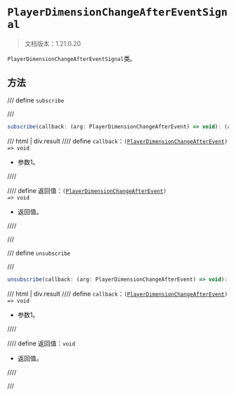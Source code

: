 # `PlayerDimensionChangeAfterEventSignal`

> 文档版本：1.21.0.20

`PlayerDimensionChangeAfterEventSignal`类。

## 方法

/// define
`subscribe`


///

```js
subscribe(callback: (arg: PlayerDimensionChangeAfterEvent) => void): (arg: PlayerDimensionChangeAfterEvent) => void
```

/// html | div.result
//// define
`callback`：<code>(<a href="../playerdimensionchangeafterevent/">PlayerDimensionChangeAfterEvent</a>) =&gt; void</code>

- 参数1。


////

//// define
返回值：<code>(<a href="../playerdimensionchangeafterevent/">PlayerDimensionChangeAfterEvent</a>) =&gt; void</code>

- 返回值。


////

///


/// define
`unsubscribe`


///

```js
unsubscribe(callback: (arg: PlayerDimensionChangeAfterEvent) => void): void
```

/// html | div.result
//// define
`callback`：<code>(<a href="../playerdimensionchangeafterevent/">PlayerDimensionChangeAfterEvent</a>) =&gt; void</code>

- 参数1。


////

//// define
返回值：`void`

- 返回值。


////

///

